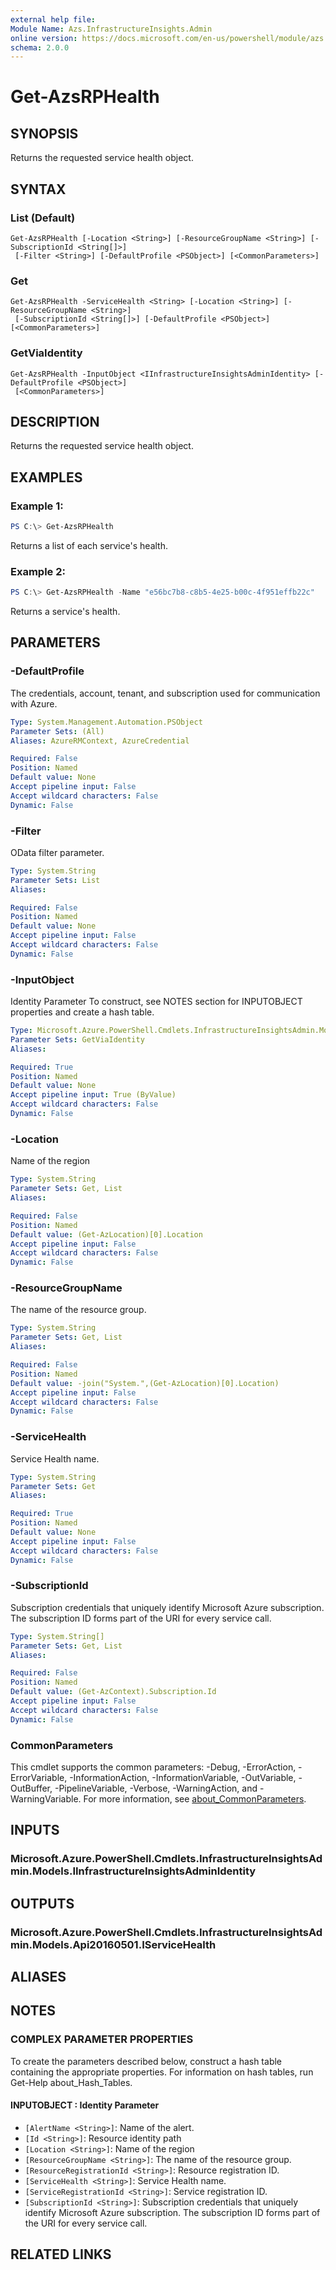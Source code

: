 ```yaml
---
external help file:
Module Name: Azs.InfrastructureInsights.Admin
online version: https://docs.microsoft.com/en-us/powershell/module/azs.infrastructureinsights.admin/get-azsrphealth
schema: 2.0.0
---
```


# Get-AzsRPHealth

## SYNOPSIS
Returns the requested service health object.

## SYNTAX

### List (Default)
```
Get-AzsRPHealth [-Location <String>] [-ResourceGroupName <String>] [-SubscriptionId <String[]>]
 [-Filter <String>] [-DefaultProfile <PSObject>] [<CommonParameters>]
```

### Get
```
Get-AzsRPHealth -ServiceHealth <String> [-Location <String>] [-ResourceGroupName <String>]
 [-SubscriptionId <String[]>] [-DefaultProfile <PSObject>] [<CommonParameters>]
```

### GetViaIdentity
```
Get-AzsRPHealth -InputObject <IInfrastructureInsightsAdminIdentity> [-DefaultProfile <PSObject>]
 [<CommonParameters>]
```

## DESCRIPTION
Returns the requested service health object.

## EXAMPLES

### Example 1:
```powershell
PS C:\> Get-AzsRPHealth
```

Returns a list of each service's health.

### Example 2:
```powershell
PS C:\> Get-AzsRPHealth -Name "e56bc7b8-c8b5-4e25-b00c-4f951effb22c"
```

Returns a service's health.

## PARAMETERS

### -DefaultProfile
The credentials, account, tenant, and subscription used for communication with Azure.

```yaml
Type: System.Management.Automation.PSObject
Parameter Sets: (All)
Aliases: AzureRMContext, AzureCredential

Required: False
Position: Named
Default value: None
Accept pipeline input: False
Accept wildcard characters: False
Dynamic: False
```

### -Filter
OData filter parameter.

```yaml
Type: System.String
Parameter Sets: List
Aliases:

Required: False
Position: Named
Default value: None
Accept pipeline input: False
Accept wildcard characters: False
Dynamic: False
```

### -InputObject
Identity Parameter
To construct, see NOTES section for INPUTOBJECT properties and create a hash table.

```yaml
Type: Microsoft.Azure.PowerShell.Cmdlets.InfrastructureInsightsAdmin.Models.IInfrastructureInsightsAdminIdentity
Parameter Sets: GetViaIdentity
Aliases:

Required: True
Position: Named
Default value: None
Accept pipeline input: True (ByValue)
Accept wildcard characters: False
Dynamic: False
```

### -Location
Name of the region

```yaml
Type: System.String
Parameter Sets: Get, List
Aliases:

Required: False
Position: Named
Default value: (Get-AzLocation)[0].Location
Accept pipeline input: False
Accept wildcard characters: False
Dynamic: False
```

### -ResourceGroupName
The name of the resource group.

```yaml
Type: System.String
Parameter Sets: Get, List
Aliases:

Required: False
Position: Named
Default value: -join("System.",(Get-AzLocation)[0].Location)
Accept pipeline input: False
Accept wildcard characters: False
Dynamic: False
```

### -ServiceHealth
Service Health name.

```yaml
Type: System.String
Parameter Sets: Get
Aliases:

Required: True
Position: Named
Default value: None
Accept pipeline input: False
Accept wildcard characters: False
Dynamic: False
```

### -SubscriptionId
Subscription credentials that uniquely identify Microsoft Azure subscription.
The subscription ID forms part of the URI for every service call.

```yaml
Type: System.String[]
Parameter Sets: Get, List
Aliases:

Required: False
Position: Named
Default value: (Get-AzContext).Subscription.Id
Accept pipeline input: False
Accept wildcard characters: False
Dynamic: False
```

### CommonParameters
This cmdlet supports the common parameters: -Debug, -ErrorAction, -ErrorVariable, -InformationAction, -InformationVariable, -OutVariable, -OutBuffer, -PipelineVariable, -Verbose, -WarningAction, and -WarningVariable. For more information, see [about_CommonParameters](http://go.microsoft.com/fwlink/?LinkID=113216).

## INPUTS

### Microsoft.Azure.PowerShell.Cmdlets.InfrastructureInsightsAdmin.Models.IInfrastructureInsightsAdminIdentity

## OUTPUTS

### Microsoft.Azure.PowerShell.Cmdlets.InfrastructureInsightsAdmin.Models.Api20160501.IServiceHealth

## ALIASES

## NOTES

### COMPLEX PARAMETER PROPERTIES
To create the parameters described below, construct a hash table containing the appropriate properties. For information on hash tables, run Get-Help about_Hash_Tables.

#### INPUTOBJECT <IInfrastructureInsightsAdminIdentity>: Identity Parameter
  - `[AlertName <String>]`: Name of the alert.
  - `[Id <String>]`: Resource identity path
  - `[Location <String>]`: Name of the region
  - `[ResourceGroupName <String>]`: The name of the resource group.
  - `[ResourceRegistrationId <String>]`: Resource registration ID.
  - `[ServiceHealth <String>]`: Service Health name.
  - `[ServiceRegistrationId <String>]`: Service registration ID.
  - `[SubscriptionId <String>]`: Subscription credentials that uniquely identify Microsoft Azure subscription. The subscription ID forms part of the URI for every service call.

## RELATED LINKS

